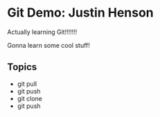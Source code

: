 # Git Demo: Justin Henson

Actually learning Git!!!!!!!

Gonna learn some cool stuff!

## Topics
- git pull
- git push
- git clone
- git push